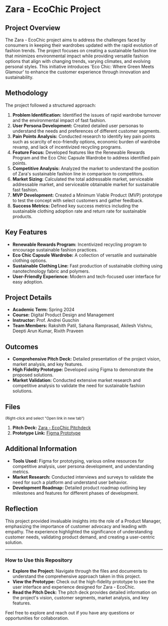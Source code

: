 # Zara - EcoChic Project

## Project Overview
The Zara - EcoChic project aims to address the challenges faced by consumers in keeping their wardrobes updated with the rapid evolution of fashion trends. The project focuses on creating a sustainable fashion line that minimizes environmental impact while providing versatile fashion options that align with changing trends, varying climates, and evolving personal styles. This initiative introduces 'Eco Chic: Where Green Meets Glamour' to enhance the customer experience through innovation and sustainability.

## Methodology
The project followed a structured approach:
1. **Problem Identification:** Identified the issues of rapid wardrobe turnover and the environmental impact of fast fashion.
2. **User Persona Development:** Created detailed user personas to understand the needs and preferences of different customer segments.
3. **Pain Points Analysis:** Conducted research to identify key pain points such as scarcity of eco-friendly options, economic burden of wardrobe revamp, and lack of incentivized recycling programs.
4. **Feature Focus:** Developed features like the Renewable Rewards Program and the Eco Chic Capsule Wardrobe to address identified pain points.
5. **Competitive Analysis:** Analyzed the market to understand the position of Zara's sustainable fashion line in comparison to competitors.
6. **Market Sizing:** Calculated the total addressable market, serviceable addressable market, and serviceable obtainable market for sustainable fast fashion.
7. **MVP Development:** Created a Minimum Viable Product (MVP) prototype to test the concept with select customers and gather feedback.
8. **Success Metrics:** Defined key success metrics including the sustainable clothing adoption rate and return rate for sustainable products.

## Key Features
- **Renewable Rewards Program:** Incentivized recycling program to encourage sustainable fashion practices.
- **Eco Chic Capsule Wardrobe:** A collection of versatile and sustainable clothing options.
- **Sustainable Clothing Line:** Fast production of sustainable clothing using nanotechnology fabric and polymers.
- **User-Friendly Experience:** Modern and tech-focused user interface for easy adoption.

## Project Details
- **Academic Term:** Spring 2024
- **Course:** Digital Product Design and Management
- **Instructor:** Prof. Andrei Guschin
- **Team Members:** Rakshith Patil, Sahana Ramprasad, Akilesh Vishnu, Deepti Arun Kumar, Rixith Praveen

## Outcomes
- **Comprehensive Pitch Deck:** Detailed presentation of the project vision, market analysis, and key features.
- **High Fidelity Prototype:** Developed using Figma to demonstrate the proposed solutions.
- **Market Validation:** Conducted extensive market research and competitive analysis to validate the need for sustainable fashion solutions.

## Files
<small>(Right-click and select "Open link in new tab")</small>

1. **Pitch Deck:** [Zara - EcoChic Pitchdeck](https://www.canva.com/design/DAGGWB70lVc/JhVstborkcY6JUsWkbAqEA/view?utm_content=DAGGWB70lVc&utm_campaign=designshare&utm_medium=link&utm_source=editor)
2. **Prototype Link:** [Figma Prototype](https://www.figma.com/proto/ufwJ5kTiAXJWKjFP4wIl9V/Eco-Chic?type=design&node-id=1-2&t=vC9hePAgi0Vk8k5P-1&scaling=scale-down&page-id=0%253A1&starting-point-node-id=1%3A2)

## Additional Information
- **Tools Used:** Figma for prototyping, various online resources for competitive analysis, user persona development, and understanding metrics.
- **Market Research:** Conducted interviews and surveys to validate the need for such a platform and understand user behavior.
- **Development Roadmap:** Detailed product roadmap outlining key milestones and features for different phases of development.

## Reflection
This project provided invaluable insights into the role of a Product Manager, emphasizing the importance of customer advocacy and leading with empathy. The experience highlighted the significance of understanding customer needs, validating product demand, and creating a user-centric solution.

---

### How to Use this Repository
- **Explore the Project:** Navigate through the files and documents to understand the comprehensive approach taken in this project.
- **View the Prototype:** Check out the high-fidelity prototype to see the user interface and experience designed for Zara - EcoChic.
- **Read the Pitch Deck:** The pitch deck provides detailed information on the project's vision, customer segments, market analysis, and key features.

Feel free to explore and reach out if you have any questions or opportunities for collaboration.
